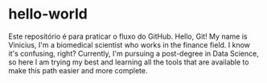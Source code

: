 # hello-world
Este repositório é para praticar o fluxo do GitHub.
Hello, Git!
My name is Vinicius, I'm a biomedical scientist who works in the finance field. I know it's confusing, right? Currently, I'm pursuing a post-degree in Data Science, so here I am trying my best and learning all the tools that are available to make this path easier and more complete. 
